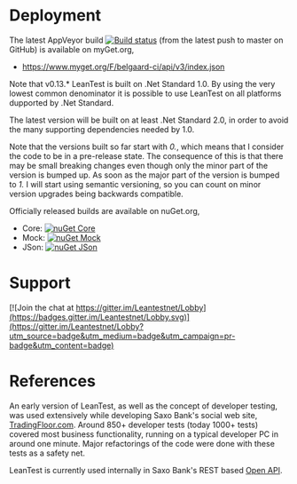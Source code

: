 ﻿---
Template: landing
_Jumbotron: >
    # Lean Testing in C#

    A shared library used to simplify the process of creating and maintaining simple and consistent developer tests across projects.
---

# Deployment
The latest AppVeyor build [![Build status](https://ci.appveyor.com/api/projects/status/gd05aw9aslc3kgbq/branch/master?svg=true)](https://ci.appveyor.com/project/belgaard/leantest/branch/master) (from the latest push to master on GitHub) is available on myGet.org,
 - https://www.myget.org/F/belgaard-ci/api/v3/index.json

Note that v0.13.* LeanTest is built on .Net Standard 1.0. By using the very lowest common denominator it is possible to use LeanTest on all platforms dupported by .Net Standard.

The latest version will be built on at least .Net Standard 2.0, in order to avoid the many supporting dependencies needed by 1.0.

Note that the versions built so far start with _0._, which means that I consider the code to be in a pre-release state. The consequence of this is that there may be small breaking changes even though only the minor part of the version is bumped up. As soon as the major part of the version is bumped to _1._ I will start using semantic versioning, so you can count on minor version upgrades being backwards compatible.

Officially released builds are available on nuGet.org,
 - Core: [![nuGet Core](https://img.shields.io/nuget/v/LeanTest.Core.svg?style=plastic)](https://www.nuget.org/Packages/LeanTest.Core)
 - Mock: [![nuGet Mock](https://img.shields.io/nuget/v/LeanTest.Mock.svg?style=plastic)](https://www.nuget.org/Packages/LeanTest.Mock)
 - JSon: [![nuGet JSon](https://img.shields.io/nuget/v/LeanTest.JSon.svg?style=plastic)](https://www.nuget.org/Packages/LeanTest.JSon) 
 
# Support
 [![Join the chat at https://gitter.im/Leantestnet/Lobby](https://badges.gitter.im/Leantestnet/Lobby.svg)](https://gitter.im/Leantestnet/Lobby?utm_source=badge&utm_medium=badge&utm_campaign=pr-badge&utm_content=badge)

# References
An early version of LeanTest, as well as the concept of developer testing, was used extensively while developing Saxo Bank's social web site, [TradingFloor.com](https://www.tradingfloor.com/). Around 850+ developer tests (today 1000+ tests) covered most business functionality, running on a typical developer PC in around one minute. Major refactorings of the code were done with these tests as a safety net.

LeanTest is currently used internally in Saxo Bank's REST based [Open API](https://developer.saxo).
